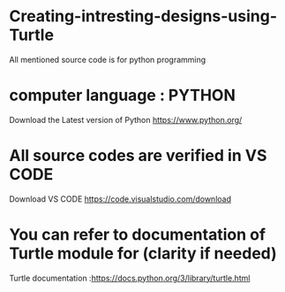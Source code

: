 # Creating-intresting-designs-using-Turtle
All mentioned source code is for python programming
# computer language : PYTHON
Download the Latest version of Python https://www.python.org/
# All source codes are verified in VS CODE
Download VS CODE https://code.visualstudio.com/download
# You can refer to documentation of Turtle module for (clarity if needed)
Turtle documentation :https://docs.python.org/3/library/turtle.html

